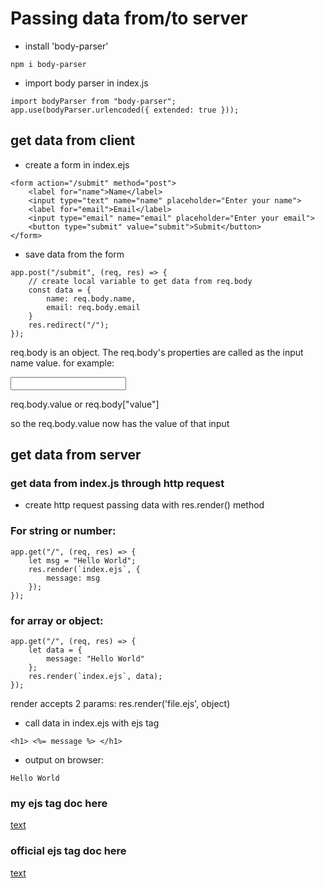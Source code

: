 # Passing data from/to server

* install 'body-parser'
````
npm i body-parser
````

* import body parser in index.js
````
import bodyParser from "body-parser";
app.use(bodyParser.urlencoded({ extended: true }));
````
## get data from client

* create a form in index.ejs
````
<form action="/submit" method="post">
    <label for="name">Name</label>
    <input type="text" name="name" placeholder="Enter your name">
    <label for="email">Email</label>
    <input type="email" name="email" placeholder="Enter your email">
    <button type="submit" value="submit">Submit</button>
</form>
````

* save data from the form
````
app.post("/submit", (req, res) => {
    // create local variable to get data from req.body
    const data = {
        name: req.body.name,
        email: req.body.email
    }
    res.redirect("/");
});
````
req.body is an object. The req.body's properties are called as the input name value.
for example:

<input name="value"/>

req.body.value or req.body["value"]

so the req.body.value now has the value of that input

## get data from server

### get data from index.js through http request

* create http request passing data with res.render() method

### For string or number:
```
app.get("/", (req, res) => {
    let msg = "Hello World";
    res.render(`index.ejs`, {
        message: msg
    });
});
```
### for array or object:
```
app.get("/", (req, res) => {
    let data = {
        message: "Hello World"
    };
    res.render(`index.ejs`, data);
});
```
render accepts 2 params:
res.render('file.ejs', object)


* call data in index.ejs with ejs tag
```
<h1> <%= message %> </h1>
```

* output on browser:
```
Hello World
```

### my ejs tag doc here
[text](https://github.com/Mattia-Carcione/express.js/blob/main/1.5%20express%20-%20ejs/README.md)
### official ejs tag doc here
[text](https://ejs.co/#docs)